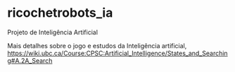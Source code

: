 # ricochetrobots_ia

Projeto de Inteligência Artificial

Mais detalhes sobre o jogo e estudos da Inteligência artificial, 
https://wiki.ubc.ca/Course:CPSC:Artificial_Intelligence/States_and_Searching#A.2A_Search
